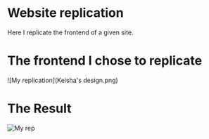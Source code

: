 # Website replication

Here I replicate the frontend of a given site.

# The frontend I chose to replicate
![My replication](Keisha's design.png)

# The Result
![My rep](My_design.png)

